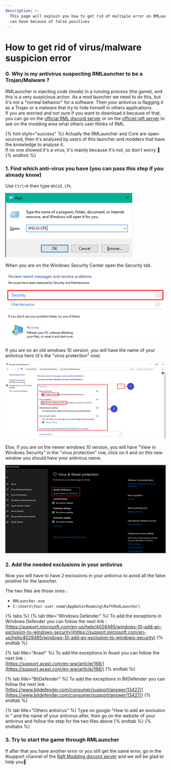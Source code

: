 ```yaml
---
description: >-
  This page will explain you how to get rid of multiple error on RMLauncher you
  can have because of false positives
---
```


# How to get rid of virus/malware suspicion error

### 0. Why is my antivirus suspecting RMLauncher to be a Trojan/Malware ?

RMLauncher is injecting code \(mods\) in a running process \(the game\), and this is a very suspicious action. As a mod launcher we need to do this, but it's not a "normal behavior" for a software. Then your antivirus is flagging it as a Trojan or a malware that try to hide himself in others applications.  
If you are worried and not sure if you want to download it because of that, you can go on the [official RML discord server](https://discord.gg/r83T8Q) or on the [officiel raft server](https://discord.gg/raft) to ask on the modding area what others user thinks of RML.

{% hint style="success" %}
Actually the RMLauncher and Core are open-sourced, then it's analysed by users of this launcher and modders that have the knowledge to analyse it.   
If no one showed it's a virus, it's mainly because it's not, so don't worry 🙂 
{% endhint %}

### 1. Find which anti-virus you have \(you can pass this step if you already know\)

Use `Ctrl+R` then type `WSCUI.CPL`

![](../.gitbook/assets/image%20%284%29.png)

When you are on the Windows Security Center open the Security tab.

![](../.gitbook/assets/image%20%285%29.png)

If you are on an old windows 10 version, you will have the name of your antivirus here \(it's the "virus protection" row\).

![Exemple for Windows Defender antivirus](../.gitbook/assets/image%20%282%29.png)

Else, if you are on the newer windows 10 version, you will have "View in Windows Security" in the "virus protection" row, click on it and on this new window you should have your antivirus name.

![Exemple for Avast antivirus](../.gitbook/assets/image%20%283%29.png)

### 2. Add the needed exclusions in your antivirus

Now you will have to have 2 exclusions in your antivirus to avoid all the false positive for the launcher.  
  
The two files are those ones :

* `RMLauncher.exe`
* `C:\Users\Your user name\AppData\Roaming\RaftModLauncher\`

{% tabs %}
{% tab title="Windows Defender" %}
To add the exceptions in Windows Defender you can follow the next link :   
[https://support.microsoft.com/en-us/help/4028485/windows-10-add-an-exclusion-to-windows-security](https://support.microsoft.com/en-us/help/4028485/windows-10-add-an-exclusion-to-windows-security)
{% endtab %}

{% tab title="Avast" %}
To add the exceptions in Avast you can follow the next link :   
[https://support.avast.com/en-ww/article/168/](https://support.avast.com/en-ww/article/168/)
{% endtab %}

{% tab title="BitDefender" %}
To add the exceptions in BitDefender you can follow the next link :   
[https://www.bitdefender.com/consumer/support/answer/13427/](https://www.bitdefender.com/consumer/support/answer/13427/)
{% endtab %}

{% tab title="Others antivirus" %}
Type on google "How to add an exclusion in " and the name of your antivirus after, then go on the website of your antivirus and follow the step for the two files above
{% endtab %}
{% endtabs %}

### 3. Try to start the game through RMLauncher

If after that you have another error or you still get the same error, go in the \#support channel of the [Raft Modding discord server](https://discord.gg/r83T8Q) and we will be glad to help you🙂 

